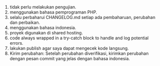 1. tidak perlu melakukan pengujian.
2. menggunakan bahasa pemprograman PHP.
3. selalu perbaharui CHANGELOG.md setiap ada pembaharuan, perubahan dan perbaikan.
4. menggunakan bahasa indonesia.
5. proyek digunakan di shared hosting.
6. code always wrapped in a try-catch block to handle and log potential errors.
7. lakukan publish agar saya dapat mengecek kode langsung.
8. Kirim perubahan: Setelah perubahan diverifikasi, kirimkan perubahan dengan pesan commit yang jelas dengan bahasa indonesia.


